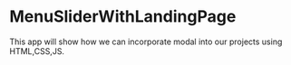 # MenuSliderWithLandingPage

This app will show how we can incorporate modal into our projects using HTML,CSS,JS.